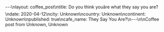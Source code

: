 ---\nlayout: coffee_post\ntitle: Do you think youâre what they say you are?\ndate: 2020-04-12\ncity: Unknown\ncountry: Unknown\ncontinent: Unknown\npublished: true\ncafe_name: They Say You Are?\n---\n\nCoffee post from Unknown, Unknown
